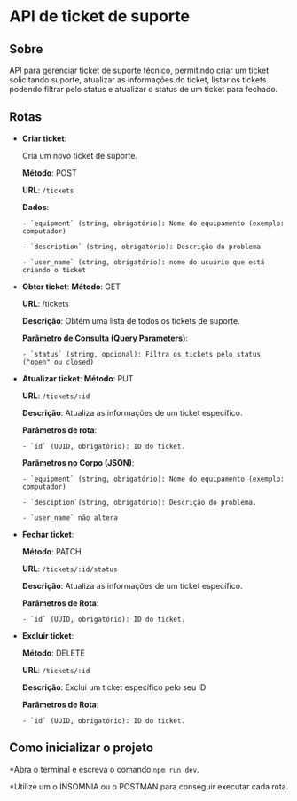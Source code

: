 # API de ticket de suporte

## Sobre
API para gerenciar ticket de suporte técnico, permitindo criar um ticket solicitando suporte, atualizar as informações do ticket, listar os tickets podendo filtrar pelo status e atualizar o status de um ticket para fechado.

## Rotas
* __Criar ticket__:

    Cria um novo ticket de suporte.

    __Método__: POST

    __URL__: `/tickets`

    __Dados__:

      - `equipment` (string, obrigatório): Nome do equipamento (exemplo: computador)

      - `description` (string, obrigatório): Descrição do problema

      - `user_name` (string, obrigatório): nome do usuário que está criando o ticket

* __Obter ticket__:
    __Método__: GET

    __URL__: /tickets

    __Descrição__: Obtém uma lista de todos os tickets de suporte.

    __Parâmetro de Consulta (Query Parameters)__:

      - `status` (string, opcional): Filtra os tickets pelo status ("open" ou closed)

* __Atualizar ticket__:
    __Método__: PUT

    __URL__: `/tickets/:id`

    __Descrição__: Atualiza as informações de um ticket específico.

    __Parâmetros de rota__:

      - `id` (UUID, obrigatório): ID do ticket.

    __Parâmetros no Corpo (JSON)__:

      - `equipment` (string, obrigatório): Nome do equipamento (exemplo: computador)

      - `desciption`(string, obrigatório): Descrição do problema.

      - `user_name` não altera

* __Fechar ticket__:

    __Método__: PATCH

    __URL__: `/tickets/:id/status`

    __Descrição__: Atualiza as informações de um ticket específico.

    __Parâmetros de Rota__:

      - `id` (UUID, obrigatório): ID do ticket.

* __Excluir ticket__:

    __Método__: DELETE

    __URL__: `/tickets/:id`

    __Descrição__: Exclui um ticket específico pelo seu ID

    __Parâmetros de Rota__:
    
      - `id` (UUID, obrigatório): ID do ticket.

## Como inicializar o projeto

*Abra o terminal e escreva o comando `npm run dev`.

*Utilize um o INSOMNIA ou o POSTMAN para conseguir executar cada rota.